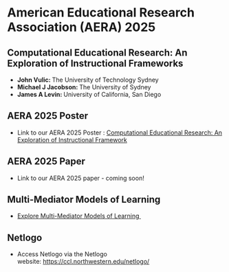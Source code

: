 <h1>American Educational Research Association (AERA) 2025&nbsp;</h1>
<h2>Computational Educational Research: An Exploration of Instructional Frameworks</h2>
<ul>
  <li><strong>John Vulic: </strong>The University of Technology Sydney</li>
  <li><strong>Michael J Jacobson: </strong>The University of Sydney</li>
  <li><strong>James A Levin: </strong>University of California, San Diego</li>
</ul>
<H2>AERA 2025 Poster
</H2>
<ul>
  <li>Link to our AERA 2025 Poster :&nbsp;<a href="https://aera25-aera.ipostersessions.com/Default.aspx?s=23-B7-69-01-1A-39-05-A2-6E-D1-37-90-03-63-25-9B" target="_blank">Computational Educational Research: An Exploration of Instructional Framework</a></li>
</ul>
<h2>AERA 2025 Paper&nbsp;</h2>
<ul>
  <li>Link to our AERA 2025 paper - coming soon!&nbsp; &nbsp;</li>
</ul>
<h2>Multi-Mediator Models of Learning</h2>
<ul>
  <li>  <a href="https://mmm.ucsd.edu/mmm.html" target="_blank"> Explore&nbsp;Multi-Mediator Models of Learning&nbsp; </a> </li></ul>
<h2>Netlogo</h2>
<ul>
  <li>Access Netlogo via the Netlogo website:&nbsp;<a href="https://ccl.northwestern.edu/netlogo/" target="_blank">https://ccl.northwestern.edu/netlogo/</a></li>
</ul>
